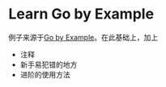 # Learn Go by Example

例子来源于[Go by Example](https://gobyexample.com)。在此基础上，加上

* 注释
* 新手易犯错的地方
* 进阶的使用方法
